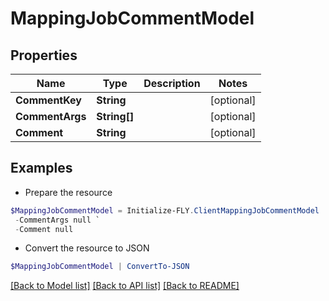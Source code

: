# MappingJobCommentModel
## Properties

Name | Type | Description | Notes
------------ | ------------- | ------------- | -------------
**CommentKey** | **String** |  | [optional] 
**CommentArgs** | **String[]** |  | [optional] 
**Comment** | **String** |  | [optional] 

## Examples

- Prepare the resource
```powershell
$MappingJobCommentModel = Initialize-FLY.ClientMappingJobCommentModel  -CommentKey null `
 -CommentArgs null `
 -Comment null
```

- Convert the resource to JSON
```powershell
$MappingJobCommentModel | ConvertTo-JSON
```

[[Back to Model list]](../README.md#documentation-for-models) [[Back to API list]](../README.md#documentation-for-api-endpoints) [[Back to README]](../README.md)


